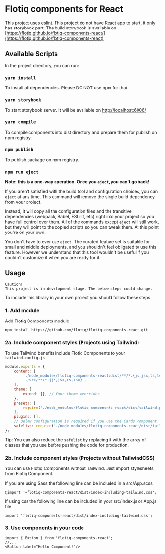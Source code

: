 # Flotiq components for React

This project uses eslint. This project do not have React app to start, it only has storybook part.
The build storybook is available on [https://flotiq.github.io/flotiq-components-react/](https://flotiq.github.io/flotiq-components-react)

## Available Scripts

In the project directory, you can run:

### `yarn install`

To install all dependencies. Please DO NOT use npm for that.

### `yarn storybook`

To start storybook server. It will be available on [http://localhost:6006/](http://localhost:6006/)

### `yarn compile`

To compile components into dist directory and prepare them for publish on npm registry.

### `npm publish`

To publish package on npm registry.

### `npm run eject`

**Note: this is a one-way operation. Once you `eject`, you can't go back!**

If you aren't satisfied with the build tool and configuration choices, you can `eject` at any time. This command will remove the single build dependency from your project.

Instead, it will copy all the configuration files and the transitive dependencies (webpack, Babel, ESLint, etc) right into your project so you have full control over them. All of the commands except `eject` will still work, but they will point to the copied scripts so you can tweak them. At this point you're on your own.

You don't have to ever use `eject`. The curated feature set is suitable for small and middle deployments, and you shouldn't feel obligated to use this feature. However we understand that this tool wouldn't be useful if you couldn't customize it when you are ready for it.

## Usage

```
Caution!
This project is in development stage. The below steps could change.
```

To include this library in your own project you should follow these steps.

### 1. Add module

Add Flotiq Components module
```
npm install https://github.com/flotiq/flotiq-components-react.git
```

### 2a. Include component styles (Projects using Tailwind)

To use Tailwind benefits include Flotiq Components to your `tailwind.config.js`

```js
module.exports = {
    content: [
        './node_modules/flotiq-components-react/dist/**/*.{js,jsx,ts,tsx}', // Flotiq Components location
        './src/**/*.{js,jsx,ts,tsx}',
    ],
    theme: {
        extend: {}, // Your theme overrides
    },
    presets: [
        require('./node_modules/flotiq-components-react/dist/tailwind.preset'), // Flotiq Component theme presets
    ],
    plugins: [],
    // Below configuration is required if you use the Cards component
    safelist: require('./node_modules/flotiq-components-react/dist/tailwind.safelist'),
};
```

Tip: You can also reduce the `safelist` by replacing it with the array of classes that you use before pushing the code for production.

### 2b. Include component styles (Projects without TailwindCSS)

You can use Flotiq Components without Tailwind. Just import stylesheets from Flotiq Component.

If you are using Sass the following line can be included in a src/App.scss
```
@import '~flotiq-components-react/dist/index-including-tailwind.css';
```

If using css the following line can be included in your src/index.js or App.js file
```
import 'flotiq-components-react/dist/index-including-tailwind.css';
```


### 3. Use components in your code

```
import { Button } from 'flotiq-components-react';
//...
<Button label="Hello Component!"/>
```




